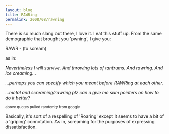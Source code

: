 ```yaml
---
layout: blog
title: RAWRing
permalink: 2008/08/rawring
---
```


<p>There is so much slang out there, I love it. I eat this stuff up. From the same demographic that brought you 'pwning', I give you:</p>
<p>RAWR - (to scream)</p>
<p>as in:</p>
<p><i>Nevertheless I will survive. And throwing lots of tantrums. And rawring. And ice creaming…</i></p>
<p><i>...perhaps you can specify which you meant before RAWRing at each other.</i></p>
<p><i>...metal and screaming/rawring plz can u give me sum pointers on how to do it better?</i></p>
<p><small>above quotes pulled randomly from google</small></p>
<p>Basically, it's sort of a respelling of 'Roaring' except it seems to have a bit of a 'griping' connotation. As in, screaming for the purposes of expressing dissatisfaction.</p>
